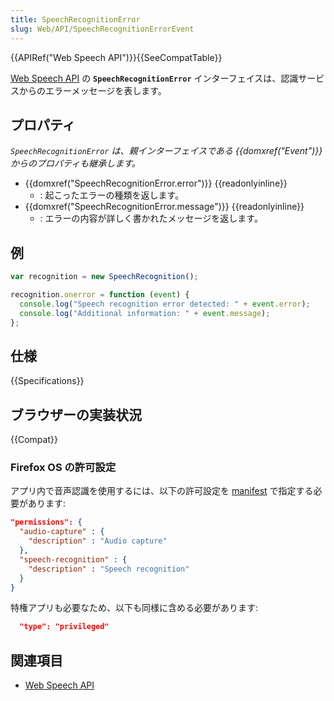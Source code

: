 ```yaml
---
title: SpeechRecognitionError
slug: Web/API/SpeechRecognitionErrorEvent
---
```


{{APIRef("Web Speech API")}}{{SeeCompatTable}}

[Web Speech API](/ja/docs/Web/API/Web_Speech_API) の **`SpeechRecognitionError`** インターフェイスは、認識サービスからのエラーメッセージを表します。

## プロパティ

_`SpeechRecognitionError` は、親インターフェイスである {{domxref("Event")}} からのプロパティも継承します。_

- {{domxref("SpeechRecognitionError.error")}} {{readonlyinline}}
  - : 起こったエラーの種類を返します。
- {{domxref("SpeechRecognitionError.message")}} {{readonlyinline}}
  - : エラーの内容が詳しく書かれたメッセージを返します。

## 例

```js
var recognition = new SpeechRecognition();

recognition.onerror = function (event) {
  console.log("Speech recognition error detected: " + event.error);
  console.log("Additional information: " + event.message);
};
```

## 仕様

{{Specifications}}

## ブラウザーの実装状況

{{Compat}}

### Firefox OS の許可設定

アプリ内で音声認識を使用するには、以下の許可設定を [manifest](/ja/docs/Web/Apps/Build/Manifest) で指定する必要があります:

```json
"permissions": {
  "audio-capture" : {
    "description" : "Audio capture"
  },
  "speech-recognition" : {
    "description" : "Speech recognition"
  }
}
```

特権アプリも必要なため、以下も同様に含める必要があります:

```json
  "type": "privileged"
```

## 関連項目

- [Web Speech API](/ja/docs/Web/API/Web_Speech_API)
